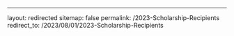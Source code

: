 ---
layout: redirected
sitemap: false
permalink: /2023-Scholarship-Recipients
redirect_to: /2023/08/01/2023-Scholarship-Recipients
